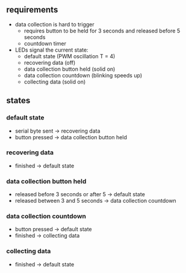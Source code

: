 ## requirements

- data collection is hard to trigger
    - requires button to be held for 3 seconds and released before 5 seconds
    - countdown timer
- LEDs signal the current state:
    - default state (PWM oscillation T = 4)
    - recovering data (off)
    - data collection button held (solid on)
    - data collection countdown (blinking speeds up)
    - collecting data (solid on)

## states

### default state

- serial byte sent → recovering data
- button pressed → data collection button held

### recovering data

- finished → default state

### data collection button held

- released before 3 seconds or after 5 → default state
- released between 3 and 5 seconds → data collection countdown

### data collection countdown

- button pressed → default state
- finished → collecting data

### collecting data

- finished → default state
